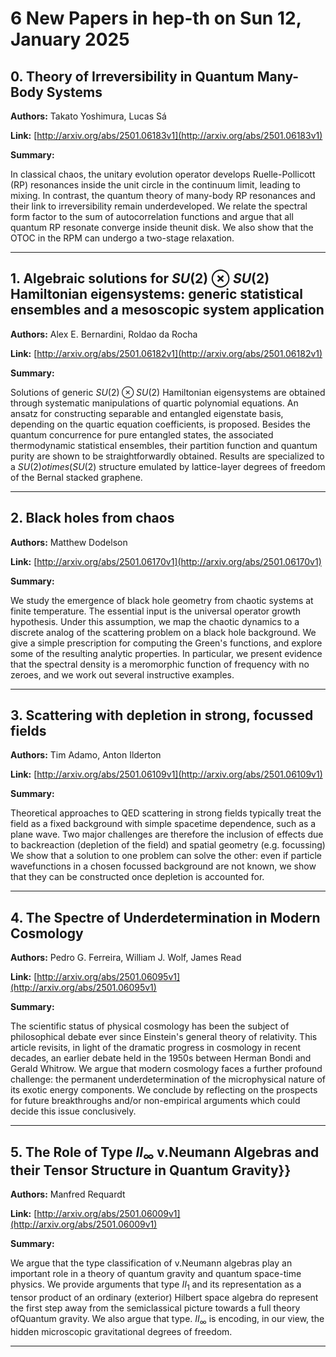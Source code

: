 # 6 New Papers in hep-th on Sun 12, January 2025

## 0. Theory of Irreversibility in Quantum Many-Body Systems

**Authors:** Takato Yoshimura, Lucas Sá

**Link:** [http://arxiv.org/abs/2501.06183v1](http://arxiv.org/abs/2501.06183v1)

**Summary:**

In classical chaos, the unitary evolution operator develops Ruelle-Pollicott (RP) resonances inside the unit circle in the continuum limit, leading to mixing. In contrast, the quantum theory of many-body RP resonances and their link to irreversibility remain underdeveloped. We relate the spectral form factor to the sum of autocorrelation functions and argue that all quantum RP resonate converge inside theunit disk. We also show that the OTOC in the RPM can undergo a two-stage relaxation.

---

## 1. Algebraic solutions for $SU(2)\otimes SU(2)$ Hamiltonian eigensystems:   generic statistical ensembles and a mesoscopic system application

**Authors:** Alex E. Bernardini, Roldao da Rocha

**Link:** [http://arxiv.org/abs/2501.06182v1](http://arxiv.org/abs/2501.06182v1)

**Summary:**

Solutions of generic $SU(2)\otimes SU(2)$ Hamiltonian eigensystems are obtained through systematic manipulations of quartic polynomial equations. An ansatz for constructing separable and entangled eigenstate basis, depending on the quartic equation coefficients, is proposed. Besides the quantum concurrence for pure entangled states, the associated thermodynamic statistical ensembles, their partition function and quantum purity are shown to be straightforwardly obtained. Results are specialized to a $SU (2)otimes (SU( 2)$ structure emulated by lattice-layer degrees of freedom of the Bernal stacked graphene.

---

## 2. Black holes from chaos

**Authors:** Matthew Dodelson

**Link:** [http://arxiv.org/abs/2501.06170v1](http://arxiv.org/abs/2501.06170v1)

**Summary:**

We study the emergence of black hole geometry from chaotic systems at finite temperature. The essential input is the universal operator growth hypothesis. Under this assumption, we map the chaotic dynamics to a discrete analog of the scattering problem on a black hole background. We give a simple prescription for computing the Green's functions, and explore some of the resulting analytic properties. In particular, we present evidence that the spectral density is a meromorphic function of frequency with no zeroes, and we work out several instructive examples.

---

## 3. Scattering with depletion in strong, focussed fields

**Authors:** Tim Adamo, Anton Ilderton

**Link:** [http://arxiv.org/abs/2501.06109v1](http://arxiv.org/abs/2501.06109v1)

**Summary:**

Theoretical approaches to QED scattering in strong fields typically treat the field as a fixed background with simple spacetime dependence, such as a plane wave. Two major challenges are therefore the inclusion of effects due to backreaction (depletion of the field) and spatial geometry (e.g. focussing) We show that a solution to one problem can solve the other: even if particle wavefunctions in a chosen focussed background are not known, we show that they can be constructed once depletion is accounted for.

---

## 4. The Spectre of Underdetermination in Modern Cosmology

**Authors:** Pedro G. Ferreira, William J. Wolf, James Read

**Link:** [http://arxiv.org/abs/2501.06095v1](http://arxiv.org/abs/2501.06095v1)

**Summary:**

The scientific status of physical cosmology has been the subject of philosophical debate ever since Einstein's general theory of relativity. This article revisits, in light of the dramatic progress in cosmology in recent decades, an earlier debate held in the 1950s between Herman Bondi and Gerald Whitrow. We argue that modern cosmology faces a further profound challenge: the permanent underdetermination of the microphysical nature of its exotic energy components. We conclude by reflecting on the prospects for future breakthroughs and/or non-empirical arguments which could decide this issue conclusively.

---

## 5. The Role of Type $II_{\infty}$ v.Neumann Algebras and their Tensor   Structure in Quantum Gravity}}

**Authors:** Manfred Requardt

**Link:** [http://arxiv.org/abs/2501.06009v1](http://arxiv.org/abs/2501.06009v1)

**Summary:**

We argue that the type classification of v.Neumann algebras play an important role in a theory of quantum gravity and quantum space-time physics. We provide arguments that type $II_1$ and its representation as a tensor product of an ordinary (exterior) Hilbert space algebra do represent the first step away from the semiclassical picture towards a full theory ofQuantum gravity. We also argue that type. $II_{\infty}$ is encoding, in our view, the hidden microscopic gravitational degrees of freedom.

---


